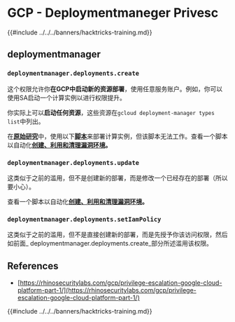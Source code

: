 # GCP - Deploymentmaneger Privesc

{{#include ../../../banners/hacktricks-training.md}}

## deploymentmanager

### `deploymentmanager.deployments.create`

这个权限允许你**在GCP中启动新的资源部署**，使用任意服务账户。例如，你可以使用SA启动一个计算实例以进行权限提升。

你实际上可以**启动任何资源**，这些资源在`gcloud deployment-manager types list`中列出。

在[**原始研究**](https://rhinosecuritylabs.com/gcp/privilege-escalation-google-cloud-platform-part-1/)中，使用以下[**脚本**](https://github.com/RhinoSecurityLabs/GCP-IAM-Privilege-Escalation/blob/master/ExploitScripts/deploymentmanager.deployments.create.py)来部署计算实例，但该脚本无法工作。查看一个脚本以自动化[**创建、利用和清理漏洞环境**](https://github.com/carlospolop/gcp_privesc_scripts/blob/main/tests/1-deploymentmanager.deployments.create.sh)**。**

### `deploymentmanager.deployments.update`

这类似于之前的滥用，但不是创建新的部署，而是修改一个已经存在的部署（所以要小心）。

查看一个脚本以自动化[**创建、利用和清理漏洞环境**](https://github.com/carlospolop/gcp_privesc_scripts/blob/main/tests/e-deploymentmanager.deployments.update.sh)**。**

### `deploymentmanager.deployments.setIamPolicy`

这类似于之前的滥用，但不是直接创建新的部署，而是先授予你该访问权限，然后如前面_ deploymentmanager.deployments.create_部分所述滥用该权限。

## References

- [https://rhinosecuritylabs.com/gcp/privilege-escalation-google-cloud-platform-part-1/](https://rhinosecuritylabs.com/gcp/privilege-escalation-google-cloud-platform-part-1/)

{{#include ../../../banners/hacktricks-training.md}}

